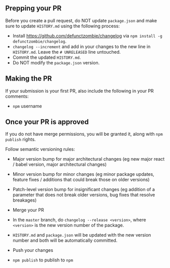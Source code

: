 ## Prepping your PR

Before you create a pull request, do NOT update `package.json` and make sure to update `HISTORY.md` using the following process:

- Install https://github.com/defunctzombie/changelog via `npm install -g defunctzombie/changelog`.
- `changelog --increment` and add in your changes to the new line in `HISTORY.md`. Leave the `# UNRELEASED` line untouched.
- Commit the updated `HISTORY.md`.
- Do NOT modify the `package.json` version.

## Making the PR

If your submission is your first PR, also include the following in your PR comments:

- `npm` username

## Once your PR is approved

If you do not have merge permissions, you will be granted it, along with `npm publish` rights. 

Follow semantic versioning rules:

- Major version bump for major architectural changes (eg new major react / babel version, major architectural changes)
- Minor version bump for minor changes (eg minor package updates, feature fixes / additions that could break those on older versions)
- Patch-level version bump for insignificant changes (eg addition of a parameter that does not break older versions, bug fixes that resolve breakages)

- Merge your PR
- In the `master` branch, do `changelog --release <version>`, where `<version>` is the new version number of the package. 
- `HISTORY.md` and `package.json` will be updated with the new version number and both will be automatically committed.
- Push your changes
- `npm publish` to publish to `npm`

